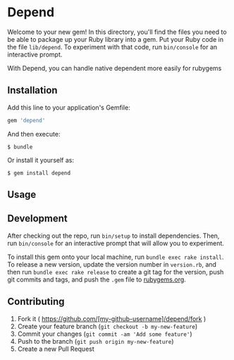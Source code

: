 # Depend

Welcome to your new gem! In this directory, you'll find the files you need to be able to package up your Ruby library into a gem. Put your Ruby code in the file `lib/depend`. To experiment with that code, run `bin/console` for an interactive prompt.

With Depend, you can handle native dependent more easily for rubygems

## Installation

Add this line to your application's Gemfile:

```ruby
gem 'depend'
```

And then execute:

    $ bundle

Or install it yourself as:

    $ gem install depend

## Usage

## Development

After checking out the repo, run `bin/setup` to install dependencies. Then, run `bin/console` for an interactive prompt that will allow you to experiment.

To install this gem onto your local machine, run `bundle exec rake install`. To release a new version, update the version number in `version.rb`, and then run `bundle exec rake release` to create a git tag for the version, push git commits and tags, and push the `.gem` file to [rubygems.org](https://rubygems.org).

## Contributing

1. Fork it ( https://github.com/[my-github-username]/depend/fork )
2. Create your feature branch (`git checkout -b my-new-feature`)
3. Commit your changes (`git commit -am 'Add some feature'`)
4. Push to the branch (`git push origin my-new-feature`)
5. Create a new Pull Request
